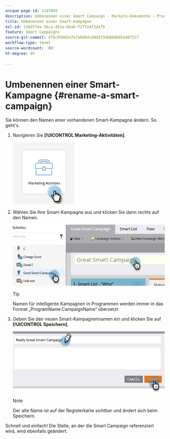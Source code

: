 ```yaml
---
unique-page-id: 1147049
description: Umbenennen einer Smart Campaign - Marketo-Dokumente - Produktdokumentation
title: Umbenennen einer Smart-Kampagne
exl-id: 116dff4a-56ca-451a-bbab-f277e4f3daf9
feature: Smart Campaigns
source-git-commit: 47bc93665a7efa0d64cd4d5f34b868895d407527
workflow-type: tm+mt
source-wordcount: '89'
ht-degree: 0%

---
```


# Umbenennen einer Smart-Kampagne {#rename-a-smart-campaign}

Sie können den Namen einer vorhandenen Smart-Kampagne ändern. So geht&#39;s.

1. Navigieren Sie **[!UICONTROL Marketing-Aktivitäten]**.

   ![](assets/rename-a-smart-campaign-1.png)

1. Wählen Sie Ihre Smart-Kampagne aus und klicken Sie dann rechts auf den Namen.

   ![](assets/rename-a-smart-campaign-2.png)

   >[!TIP]
   >
   >Namen für intelligente Kampagnen in Programmen werden immer in das Format „ProgramName.CampaignName“ übersetzt.

1. Geben Sie den neuen Smart-Kampagnennamen ein und klicken Sie auf **[!UICONTROL Speichern]**.

   ![](assets/rename-a-smart-campaign-3.png)

   >[!NOTE]
   >
   >Der alte Name ist auf der Registerkarte sichtbar und ändert sich beim Speichern.

Schnell und einfach! Die Stelle, an der die Smart Campaign referenziert wird, wird ebenfalls geändert.
